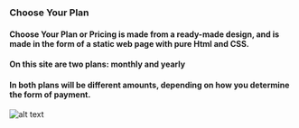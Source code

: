 ### Choose Your Plan 

#### Choose Your Plan or Pricing is made from a ready-made design, and is made in the form of a static web page with pure Html and CSS.

#### On this site are two plans: monthly and yearly

#### In both plans will be different amounts, depending on how you determine the form of payment.

![alt text](https://i.ibb.co/bQFtmby/chsplan.png)
